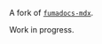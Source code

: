 A fork of [`fumadocs-mdx`](https://github.com/fuma-nama/fumadocs/tree/dev/packages/mdx).

Work in progress.
